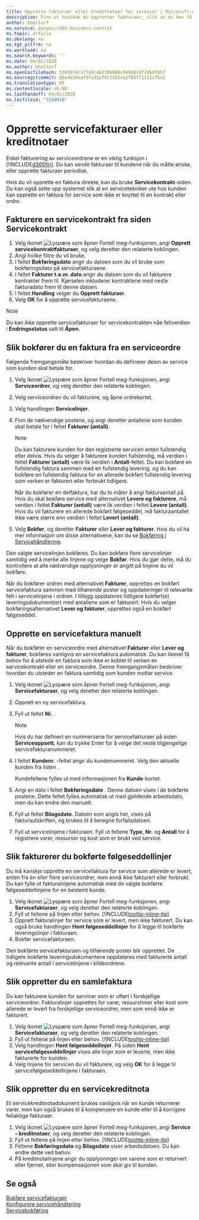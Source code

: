 ```yaml
---
title: Opprette fakturaer eller kreditnotaer for servicer | Microsoft-dokumentasjon
description: Finn ut hvordan du oppretter fakturaer, slik at du kan få betalt for servicen.
author: bholtorf
ms.service: dynamics365-business-central
ms.topic: article
ms.devlang: na
ms.tgt_pltfrm: na
ms.workload: na
ms.search.keywords: ''
ms.date: 04/01/2020
ms.author: bholtorf
ms.openlocfilehash: 5303974c1f7e9c4b2386980c949b67df7d60f457
ms.sourcegitcommit: 88e4b30eaf6fa32af0c1452ce2f85ff1111c75e2
ms.translationtype: HT
ms.contentlocale: nb-NO
ms.lasthandoff: 04/01/2020
ms.locfileid: "3189918"
---
```

# <a name="create-service-invoices-or-credit-memos"></a>Opprette servicefakturaer eller kreditnotaer
Enkel fakturering av serviceordrene er en viktig funksjon i [!INCLUDE[d365fin](includes/d365fin_md.md)]. Du kan sende fakturaer til kundene når du måtte ønske, eller opprette fakturaer periodisk.  
  
Hvis du vil opprette en faktura direkte, kan du bruke **Servicekontrakt**-siden. Du kan også sette opp systemet slik at en servicetekniker ute hos kunden kan opprette en faktura for service som ikke er knyttet til en kontrakt eller ordre.  

## <a name="to-invoice-a-service-contract-from-the-service-contract-page"></a>Fakturere en servicekontrakt fra siden Servicekontrakt   
1. Velg ikonet ![Lyspære som åpner Fortell meg-funksjonen](media/ui-search/search_small.png "Fortell hva du vil gjøre"), angi **Opprett servicekontraktfakturaer**, og velg deretter den relaterte koblingen.  
2. Angi hvilke filtre du vil bruke.  
3. I feltet **Bokføringsdato** angir du datoen som du vil bruke som bokføringsdato på servicefakturaene.  
4. I feltet **Fakturer t.o.m. dato** angir du datoen som du vil fakturere kontrakter frem til. Kjørselen inkluderer kontraktene med neste fakturadato frem til denne datoen.  
5. I feltet **Handling** velger du **Opprett fakturaer**.  
6. Velg **OK** for å opprette servicefakturaene.  
  
  > [!NOTE]  
  >  Du kan ikke opprette servicefakturaer for servicekontrakten nåe feltverdien i **Endringsstatus** satt til **Åpen**.  
  
## <a name="to-post-an-invoice-from-a-service-order"></a>Slik bokfører du en faktura fra en serviceordre  
Følgende fremgangsmåte beskriver hvordan du definerer delen av service som kunden skal betale for.  

1. Velg ikonet ![Lyspære som åpner Fortell meg-funksjonen](media/ui-search/search_small.png "Fortell hva du vil gjøre"), angi **Serviceordrer**, og velg deretter den relaterte koblingen.  
2. Velg serviceordren du vil fakturere, og åpne ordrekortet.  
3. Velg handlingen **Servicelinjer**.  
4. Finn de nødvendige postene, og angi deretter antallene som kunden skal betale for i feltet **Fakturer (antall)**.  
  
   > [!NOTE]  
   >  Du kan fakturere kunden for den registrerte servicen enten fullstendig eller delvis. Hvis du velger å fakturere kunden fullstendig, må verdien i feltet **Fakturer (antall)** være lik verdien i **Antall**-feltet. Du kan bokføre en fullstendig faktura sammen med en fullstendig levering, og du kan bokføre en fullstendig faktura for en allerede bokført fullstendig levering som verken er fakturert eller forbrukt tidligere.  
   >   
   >  Når du bokfører en delfaktura, har du to måter å angi fakturaantall på. Hvis du skal bokføre service med alternativet **Levere og fakturere**, må verdien i feltet **Fakturer (antall)** være lik verdien i feltet **Levere (antall)**. Hvis du vil fakturere en allerede bokført følgeseddel, må fakturaantallet ikke være større enn verdien i feltet **Levert (antall)**.  
  
5. Velg **Bokfør**, og deretter **Fakturer** eller **Lever og fakturer**. Hvis du vil ha mer informasjon om disse alternativene, kan du se [Bokføring i Servicehåndtering](service-service-posting.md).  
  
 Den valgte servicelinjen bokføres. Du kan bokføre flere servicelinjer samtidig ved å merke alle linjene og velge **Bokfør**. Hvis du gjør dette, må du kontrollere at alle nødvendige opplysninger er angitt på linjene du vil bokføre.  
  
 Når du bokfører ordren med alternativet **Fakturer**, opprettes en bokført servicefaktura sammen med tilhørende poster og oppdateringer til relevante felt i servicelinjene i ordren. I tillegg oppdateres tidligere bokført(e) leveringsdokument(er) med antallene som er fakturert. Hvis du velger bokføringsalternativet **Lever og fakturer**, opprettes også en bokført følgeseddel.

## <a name="to-create-a-service-invoice-manually"></a>Opprette en servicefaktura manuelt  
Når du bokfører en serviceordre med alternativet **Fakturer** eller **Lever og fakturer**, bokføres vanligvis en servicefaktura automatisk. Du kan likevel få behov for å utstede en faktura som ikke er koblet til verken en servicekontrakt eller en serviceordre. Denne fremgangsmåten beskriver hvordan du utsteder en faktura samtidig som kunden mottar service.  

1. Velg ikonet ![Lyspære som åpner Fortell meg-funksjonen](media/ui-search/search_small.png "Fortell hva du vil gjøre"), angi **Servicefakturaer**, og velg deretter den relaterte koblingen.  
2. Opprett en ny servicefaktura.  
3. Fyll ut feltet **Nr.** .  
  
    > [!NOTE]  
    >  Hvis du har definert en nummerserie for servicefakturaer på siden **Serviceoppsett**, kan du trykke Enter for å velge det neste tilgjengelige servicefakturanummeret.  
  
4. I feltet **Kundenr.** -feltet angir du kundenummeret. Velg den aktuelle kunden fra listen .  
  
    Kundefeltene fylles ut med informasjonen fra **Kunde**-kortet.  
  
5. Angi en dato i feltet **Bokføringsdato** . Denne datoen vises i de bokførte postene. Dette feltet fylles automatisk ut med gjeldende arbeidsdato, men du kan endre den manuelt.  
6. Fyll ut feltet **Bilagsdato**. Datoen som angis her, vises på fakturautskriften, og brukes til å beregne forfallsdatoen.  
7. Fyll ut servicelinjene i fakturaen. Fyll ut feltene **Type**, **Nr.** og **Antall** for å registrere varer, ressurser og kost som er brukt ved service. 

## <a name="to-invoice-posted-shipment-lines"></a>Slik fakturerer du bokførte følgeseddellinjer  
Du må kanskje opprette en servicefaktura for service som allerede er levert, enten fra én eller flere serviceordrer, men ennå ikke fakturert eller forbrukt. Du kan fylle ut fakturalinjene automatisk med de valgte bokførte følgeseddellinjene for en bestemt kunde.  

1. Velg ikonet ![Lyspære som åpner Fortell meg-funksjonen](media/ui-search/search_small.png "Fortell hva du vil gjøre"), angi **Servicefakturaer**, og velg deretter den relaterte koblingen.  
2. Fyll ut feltene på linjen etter behov. [!INCLUDE[tooltip-inline-tip](includes/tooltip-inline-tip_md.md)] 
3. Opprett fakturalinjer for service som er levert, men ikke fakturert. Du kan også bruke handlingen **Hent følgeseddellinjer** for å legge til bokførte leveringslinjer i fakturaen.  
4. Bokfør servicefakturaen.  
  
 Den bokførte servicefakturaen og tilhørende poster blir opprettet. De tidligere bokførte leveringsdokumentene oppdateres med fakturerte antall og relevante antall i servicelinjene i kildeordrene.  

## <a name="to-create-a-combined-invoice"></a>Slik oppretter du en samlefaktura  
Du kan fakturere kunden for servicer som er utført i forskjellige serviceordrer. Fakturalinjer opprettes for varer, ressurstimer eller kost som allerede er levert fra forskjellige serviceordrer, men som ennå ikke er fakturert.  

1. Velg ikonet ![Lyspære som åpner Fortell meg-funksjonen](media/ui-search/search_small.png "Fortell hva du vil gjøre"), angi **Servicefakturaer**, og velg deretter den relaterte koblingen.  
2. Fyll ut feltene på linjen etter behov. [!INCLUDE[tooltip-inline-tip](includes/tooltip-inline-tip_md.md)]  
3. Velg handlingen **Hent følgeseddellinjer**. På siden **Hent servicefølgeseddellinjer** vises alle linjer som er leverte, men ikke fakturerte for kunden.  
4. Velg linjene for servicen du vil fakturere, og velg **OK** for å legge til servicefølgeseddellinjene i fakturaen.  

## <a name="to-create-a-service-credit-memo"></a>Slik oppretter du en servicekreditnota  
Et servicekreditnotadokument brukes vanligvis når en kunde returnerer varer, men kan også brukes til å kompensere en kunde eller til å korrigere feilaktige fakturaer.  

1. Velg ikonet ![Lyspære som åpner Fortell meg-funksjonen](media/ui-search/search_small.png "Fortell hva du vil gjøre"), angi **Service – kreditnotaer**, og velg deretter den relaterte koblingen.  
2. Fyll ut feltene på linjen etter behov. [!INCLUDE[tooltip-inline-tip](includes/tooltip-inline-tip_md.md)]
3. Feltene **Bokføringsdato** og **Bilagsdato** viser arbeidsdatoen. Du kan endre dette ved behov.    
4. På kreditnotalinjene angir du opplysninger om varene som er returnert eller fjernet, eller kompensasjonen som skal gis til kunden.  

## <a name="see-also"></a>Se også
[Bokføre servicefakturaer](service-how-to-post-service-orders.md)  
[Konfigurere servicehåndtering](service-setup-service.md)  
[Servicebokføring](service-service-posting.md)  
